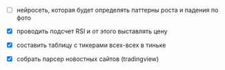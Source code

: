 
- [ ] нейросеть, которая будет определять паттерны роста и падения по фото


- [x] проводить подсчет RSI и от этого выставлять цену 


- [x] составить таблицу с тикерами всех-всех в тиньке 


- [x] собрать парсер новостных сайтов (tradingview)

